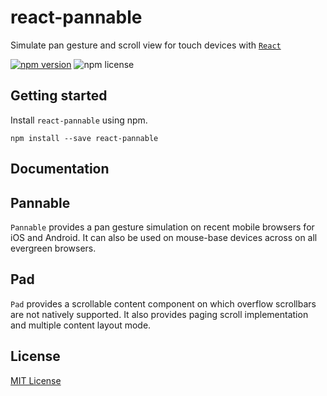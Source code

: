# react-pannable

Simulate pan gesture and scroll view for touch devices with [`React`](https://facebook.github.io/react/)

[![npm version](https://img.shields.io/npm/v/react-pannable.svg)](https://www.npmjs.com/package/react-pannable)
![npm license](https://img.shields.io/npm/l/react-pannable.svg?style=flat)

Getting started
---------------

Install `react-pannable` using npm.

```shell
npm install --save react-pannable
```

Documentation
---------------

## Pannable

`Pannable` provides a pan gesture simulation on recent mobile browsers for iOS and Android. It can also be used on mouse-base devices across on all evergreen browsers.

## Pad

`Pad` provides a scrollable content component on which overflow scrollbars are not natively supported. It also provides paging scroll implementation and multiple content layout mode.

License
---------------

[MIT License](./LICENSE)
